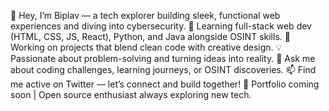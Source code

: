


👋 Hey, I’m Biplav — a tech explorer building sleek, functional web experiences and diving into cybersecurity.
🌱 Learning full-stack web dev (HTML, CSS, JS, React), Python, and Java alongside OSINT skills.
🚀 Working on projects that blend clean code with creative design.
💡 Passionate about problem-solving and turning ideas into reality.
💬 Ask me about coding challenges, learning journeys, or OSINT discoveries.
📫 Find me active on Twitter — let’s connect and build together!
🎨 Portfolio coming soon | Open source enthusiast always exploring new tech.
